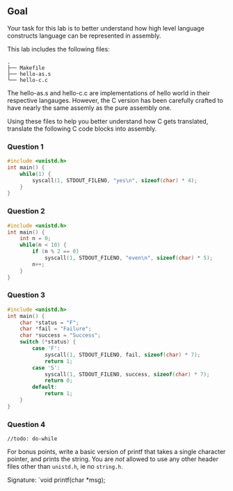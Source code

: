 
## Goal

Your task for this lab is to better understand how high level language
constructs language can be represented in assembly.

This lab includes the following files:

```
.
├── Makefile
├── hello-as.s
└── hello-c.c
```

The hello-as.s and hello-c.c are implementations of hello world in
their respective langauges. However, the C version has been carefully
crafted to have nearly the same assemly as the pure assembly one.

Using these files to help you better understand how C gets translated,
translate the following C code blocks into assembly.

### Question 1
```c
#include <unistd.h>
int main() {
	while(1) {
		syscall(1, STDOUT_FILENO, "yes\n", sizeof(char) * 4);
	}
}
```


### Question 2

```c
#include <unistd.h>
int main() {
	int n = 0;
	while(n < 10) {
		if (n % 2 == 0)
			syscall(1, STDOUT_FILENO, "even\n", sizeof(char) * 5);
		n++;
	}
}
```


### Question 3

```c
#include <unistd.h>
int main() {
	char *status = "F";
	char *fail = "Failure";
	char *success = "Success";
	switch (*status) {
		case 'F':
			syscall(1, STDOUT_FILENO, fail, sizeof(char) * 7);
			return 1;
		case 'S':
			syscall(1, STDOUT_FILENO, success, sizeof(char) * 7);
			return 0;
		default:
			return 1;
	}
}
```

### Question 4

```
//todo: do-while
```


For bonus points, write a basic version of printf that takes
a single character pointer, and prints the string. You are
*not* allowed to use any other header files other than `unistd.h`, ie no `string.h`.

Signature: `void printf(char *msg);



